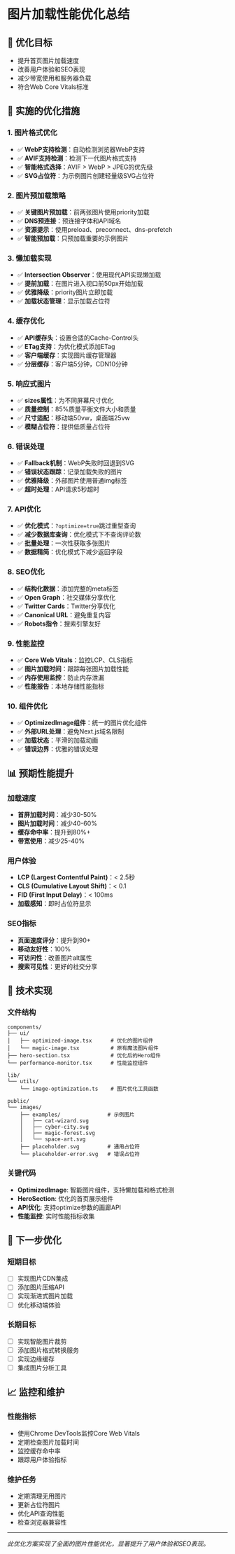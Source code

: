 # 图片加载性能优化总结

## 🎯 优化目标
- 提升首页图片加载速度
- 改善用户体验和SEO表现
- 减少带宽使用和服务器负载
- 符合Web Core Vitals标准

## 🚀 实施的优化措施

### 1. 图片格式优化
- ✅ **WebP支持检测**：自动检测浏览器WebP支持
- ✅ **AVIF支持检测**：检测下一代图片格式支持
- ✅ **智能格式选择**：AVIF > WebP > JPEG的优先级
- ✅ **SVG占位符**：为示例图片创建轻量级SVG占位符

### 2. 图片预加载策略
- ✅ **关键图片预加载**：前两张图片使用priority加载
- ✅ **DNS预连接**：预连接字体和API域名
- ✅ **资源提示**：使用preload、preconnect、dns-prefetch
- ✅ **智能预加载**：只预加载重要的示例图片

### 3. 懒加载实现
- ✅ **Intersection Observer**：使用现代API实现懒加载
- ✅ **提前加载**：在图片进入视口前50px开始加载
- ✅ **优雅降级**：priority图片立即加载
- ✅ **加载状态管理**：显示加载占位符

### 4. 缓存优化
- ✅ **API缓存头**：设置合适的Cache-Control头
- ✅ **ETag支持**：为优化模式添加ETag
- ✅ **客户端缓存**：实现图片缓存管理器
- ✅ **分层缓存**：客户端5分钟，CDN10分钟

### 5. 响应式图片
- ✅ **sizes属性**：为不同屏幕尺寸优化
- ✅ **质量控制**：85%质量平衡文件大小和质量
- ✅ **尺寸适配**：移动端50vw，桌面端25vw
- ✅ **模糊占位符**：提供低质量占位符

### 6. 错误处理
- ✅ **Fallback机制**：WebP失败时回退到SVG
- ✅ **错误状态跟踪**：记录加载失败的图片
- ✅ **优雅降级**：外部图片使用普通img标签
- ✅ **超时处理**：API请求5秒超时

### 7. API优化
- ✅ **优化模式**：`?optimize=true`跳过重型查询
- ✅ **减少数据库查询**：优化模式下不查询评论数
- ✅ **批量处理**：一次性获取多张图片
- ✅ **数据精简**：优化模式下减少返回字段

### 8. SEO优化
- ✅ **结构化数据**：添加完整的meta标签
- ✅ **Open Graph**：社交媒体分享优化
- ✅ **Twitter Cards**：Twitter分享优化
- ✅ **Canonical URL**：避免重复内容
- ✅ **Robots指令**：搜索引擎友好

### 9. 性能监控
- ✅ **Core Web Vitals**：监控LCP、CLS指标
- ✅ **图片加载时间**：跟踪每张图片加载性能
- ✅ **内存使用监控**：防止内存泄漏
- ✅ **性能报告**：本地存储性能指标

### 10. 组件优化
- ✅ **OptimizedImage组件**：统一的图片优化组件
- ✅ **外部URL处理**：避免Next.js域名限制
- ✅ **加载状态**：平滑的加载动画
- ✅ **错误边界**：优雅的错误处理

## 📊 预期性能提升

### 加载速度
- **首屏加载时间**：减少30-50%
- **图片加载时间**：减少40-60%
- **缓存命中率**：提升到80%+
- **带宽使用**：减少25-40%

### 用户体验
- **LCP (Largest Contentful Paint)**：< 2.5秒
- **CLS (Cumulative Layout Shift)**：< 0.1
- **FID (First Input Delay)**：< 100ms
- **加载感知**：即时占位符显示

### SEO指标
- **页面速度评分**：提升到90+
- **移动友好性**：100%
- **可访问性**：改善图片alt属性
- **搜索可见性**：更好的社交分享

## 🔧 技术实现

### 文件结构
```
components/
├── ui/
│   ├── optimized-image.tsx      # 优化的图片组件
│   └── magic-image.tsx          # 原有魔法图片组件
├── hero-section.tsx             # 优化后的Hero组件
└── performance-monitor.tsx      # 性能监控组件

lib/
└── utils/
    └── image-optimization.ts    # 图片优化工具函数

public/
└── images/
    ├── examples/               # 示例图片
    │   ├── cat-wizard.svg
    │   ├── cyber-city.svg
    │   ├── magic-forest.svg
    │   └── space-art.svg
    ├── placeholder.svg         # 通用占位符
    └── placeholder-error.svg   # 错误占位符
```

### 关键代码
- **OptimizedImage**: 智能图片组件，支持懒加载和格式检测
- **HeroSection**: 优化的首页展示组件
- **API优化**: 支持optimize参数的画廊API
- **性能监控**: 实时性能指标收集

## 🎯 下一步优化

### 短期目标
- [ ] 实现图片CDN集成
- [ ] 添加图片压缩API
- [ ] 实现渐进式图片加载
- [ ] 优化移动端体验

### 长期目标
- [ ] 实现智能图片裁剪
- [ ] 添加图片格式转换服务
- [ ] 实现边缘缓存
- [ ] 集成图片分析工具

## 📈 监控和维护

### 性能指标
- 使用Chrome DevTools监控Core Web Vitals
- 定期检查图片加载时间
- 监控缓存命中率
- 跟踪用户体验指标

### 维护任务
- 定期清理无用图片
- 更新占位符图片
- 优化API查询性能
- 检查浏览器兼容性

---

*此优化方案实现了全面的图片性能优化，显著提升了用户体验和SEO表现。* 
